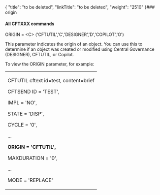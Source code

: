 {
    "title": "to be deleted",
    "linkTitle": "to be deleted",
    "weight": "2510"
}### origin

#### All CFTXXX commands

ORIGIN = &lt;C> ('CFTUTIL','C','DESIGNER','D','COPILOT','O')

This parameter indicates the origin of an object. You can use this to determine if an object was created or modified using Central Governance (DESIGNER), CFTUTIL, or Copilot.

To view the ORIGIN parameter, for example:

<table data-cellspacing="0">
<tbody>
<tr class="odd">
<td><p>CFTUTIL cftext id=test, content=brief</p>
<p>CFTSEND ID = 'TEST',</p>
<p>IMPL = 'NO',</p>
<p>STATE = 'DISP',</p>
<p>CYCLE = '0',
...</p>
<p><strong>ORIGIN = 'CFTUTIL',</strong></p>
<p>MAXDURATION = '0',</p>
<p>...</p>
<p>MODE = 'REPLACE'</p></td>
</tr>
</tbody>
</table>
